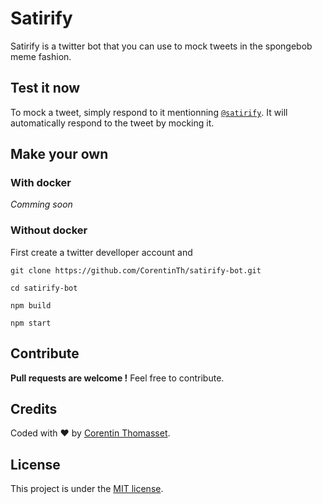 # Satirify

Satirify is a twitter bot that you can use to mock tweets in the spongebob meme fashion. 

## Test it now

To mock a tweet, simply respond to it mentionning [`@satirify`](https://twitter.com/satirify). It will automatically respond to the tweet by mocking it.

## Make your own
### With docker

*Comming soon*

### Without docker

First create a twitter develloper account and 
```shell
git clone https://github.com/CorentinTh/satirify-bot.git

cd satirify-bot

npm build

npm start
```


## Contribute
**Pull requests are welcome !** Feel free to contribute.

## Credits
Coded with ❤️ by [Corentin Thomasset](//corentin-thomasset.fr).

## License
This project is under the [MIT license](./LICENSE).
